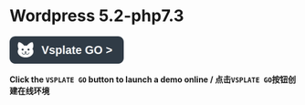 # Wordpress 5.2-php7.3

<a href="https://www.vsplate.com/?docker-compose=https://github.com/vsplate/dcenvs/wordpress/5.2-php7.3"><img alt="VSPLATE GO" src="https://raw.githubusercontent.com/vsplate/images/master/vsgo_btn.png" width="200px"></a>

**Click the `VSPLATE GO` button to launch a demo online / 点击`VSPLATE GO`按钮创建在线环境**